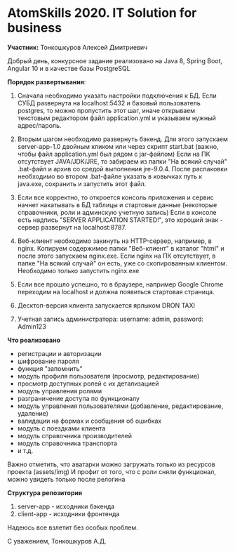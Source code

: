# AtomSkills 2020. IT Solution for business

**Участник:** Тонкошкуров Алексей Дмитриевич

Добрый день, конкурсное задание реализовано на Java 8, Spring Boot, Angular 10 и в качестве базы PostgreSQL

**Порядок развертывания**:
1) Сначала необходимо указать настройки подключения к БД. 
Если СУБД развернута на localhost:5432 и базовый пользователь postgres, то можно пропустить этот шаг, 
иначе открываем текстовым редактором файл application.yml и указываем нужный адрес/пароль.

2) Вторым шагом необходимо развернуть бэкенд. 
Для этого запускаем server-app-1.0 двойным кликом или через скрипт start.bat (важно, чтобы файл application.yml был рядом с jar-файлом)
Если на ПК отсутствует JAVA/JDK/JRE, то забираем из папки "На всякий случай" .bat-файл и архив со средой выполнения jre-9.0.4. 
После распаковки необходимо во втором .bat-файле указать в ковычках путь к java.exe, сохранить и запустить этот файл.

3) Если все корректно, то откроется консоль приложения и сервис начнет накатывать в БД таблицы и стартовые данные (некоторые справочники, роли и админскую учетную запись)
Если в консоле есть надпись "SERVER APPLICATION STARTED!", это хороший знак - сервер развернут на localhost:8787.

4) Веб-клиент необходимо закинуть на HTTP-сервер, например, в nginx. Копируем содержимое папки "Веб-клиент" в каталог "html" и после этого запускаем nginx.exe.
Если nginx на ПК отсутствует, в папке "На всякий случай" он есть, уже со скопированным клиентом. Необходимо только запустить nginx.exe

5) Если все прошло успешно, то в браузере, например Google Chrome переходим на localhost и должна появиться стартовая страница.

6) Десктоп-версия клиента запускается ярлыком DRON TAXI

7) Учетная запись администратора: username: admin, password: Admin123

**Что реализовано**
- регистрации и авторизации
- шифрование пароля
- функция "запомнить"
- модуль профиля пользователя (просмотр, редактирование)
- просмотр доступных ролей с их детализацией
- модуль управления ролями
- разграничение доступа по функционалу
- модуль управления пользователями (добавление, редактирование, удаление)
- валидации на формах и сообщения об ошибках
- модуль с поездками клиента
- модуль справочника производителей
- модуль справочника транспорта
- и т.д.

Важно отметить, что аватарки можно загружать только из ресурсов проекта (assets/img)
И профит от того, что с роли сняли функционал, можно увидеть только после релогина

**Структура репозитория**
1. server-app - исходники бэкенда
2. client-app - исходники фронтенда

Надеюсь все взлетит без особых проблем.

С уважением, Тонкошкуров А.Д.

